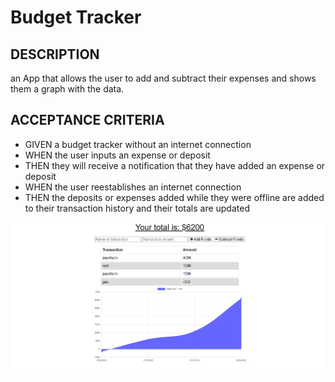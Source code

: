 # Budget Tracker 
## DESCRIPTION
an App that allows the user to add and subtract their expenses and shows them a graph with the data.
## ACCEPTANCE CRITERIA
* GIVEN a budget tracker without an internet connection
* WHEN the user inputs an expense or deposit
* THEN they will receive a notification that they have added an expense or deposit
* WHEN the user reestablishes an internet connection
* THEN the deposits or expenses added while they were offline are added to their transaction history and their totals are updated

![alt image](screenshot-budget.png?raw=true)



